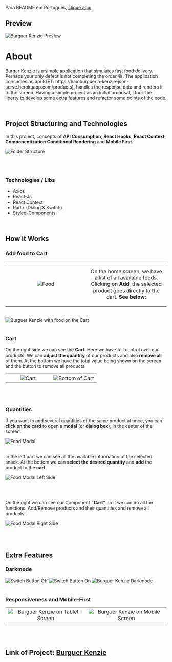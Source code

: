 <p>Para README em Português, <a href="./README-ptbr.md" target="blank_">clique aqui</a></p>

<h2>Preview</h2>
<img src="./assets/bk-preview.png" alt="Burguer Kenzie Preview" />

<h1>About</h1>
<p>Burger Kenzie is a simple application that simulates fast food delivery. Perhaps your only defect is not completing the order 😅. The application consumes an api (GET: https://hamburgueria-kenzie-json-serve.herokuapp.com/products), handles the response data and renders it to the screen. Having a simple project as an initial proposal, I took the liberty to develop some extra features and refactor some points of the code.</p>

<br/>

<h2>Project Structuring and Technologies</h2>
<p>In this project, concepts of <strong>API Consumption</strong>, <strong>React Hooks</strong>, <strong>React Context</strong>, <strong>Componentization</strong> <strong>Conditional Rendering</strong> and <strong>Mobile First</strong>.</p>
<img src="./assets/bk-estrutura.png" alt="Folder Structure" />

<br/><br/>

<h3>Technologies / Libs</h3>
<ul>
    <li>Axios</li>
    <li>React-Js</li>
    <li>React Context</li>
    <li>Radix (Dialog & Switch)</li>
    <li>Styled-Components</li>
</ul>

<br/>

<h2>How it Works</h2>

<h3>Add food to Cart</h3>
<table>
    <tbody>
        <tr>
            <td width="50%" style="text-align: center;"><img src="./assets/bk-lanche.png" alt="Food"/></td>
            <td width="50%" style="text-align: center;"><p>On the home screen, we have a list of all available foods. Clicking on <strong>Add</strong>, the selected product goes directly to the cart. <strong>See below:</strong></p></td>
        </tr>
    </tbody>
</table>

<br/>
<img src="./assets/bk-noCarrinho.png" alt="Burguer Kenzie with food on the Cart" />
<br/><br/>

<h3>Cart</h3>
<p>On the right side we can see the <strong>Cart</strong>. Here we have full control over our products. We can <strong>adjust the quantity</strong> of our products and also <strong>remove all</strong> of them. At the bottom we have the total value being shown on the screen and the button to remove all products.</p>

<table>
    <tbody>
        <tr>
            <td width="50%" style="text-align: center;"><img src="./assets/bk-carrinho.png" alt="Cart" /></td>
            <td width="50%" style="text-align: center;"><img src="./assets/bk-carrinhoInferior.png" alt="Bottom of Cart" /></td>
        </tr>
    </tbody>
</table>

<br/><br/>

<h3>Quantities</h3>
<p>If you want to add several quantities of the same product at once, you can <strong>click on the card</strong> to open a <strong>modal</strong> (or <strong>dialog box</strong>), in the center of the screen.</p>

<img src="./assets/bk-modal.png" alt="Food Modal" />
<br/><br/>

<p>In the left part we can see all the available information of the selected snack. At the bottom we can <strong>select the desired quantity</strong> and <strong>add</strong> the product to the <strong>cart</strong>.</p>
<img src="./assets/bk-modalExp.jpeg" alt="Food Modal Left Side"/>

<br/><br/>

<p>On the right we can see our Component <strong>"Cart"</strong>. In it we can do all the functions. Add/Remove products and their quantities and remove all products.</p>
<img src="./assets/bk-modalExp2.png" alt="Food Modal Right Side"/>

<br/><br/>

<h2>Extra Features</h2>

<h3>Darkmode</h3>
<img src="./assets/switchOff.png" alt="Switch Button Off"/>
<img src="./assets/switchOn.png" alt="Switch Button On"/>
<img src="./assets/bk-darkmode.png" alt="Burguer Kenzie Darkmode"/>
<br/><br/>

<h3>Responsiveness and Mobile-First</h3>

<table>
    <tbody>
        <tr>
            <td width="50%" style="text-align: center;"><img src="./assets/bk-tablet.png" alt="Burguer Kenzie on Tablet Screen"/></td>
            <td width="50%" style="text-align: center;"><img src="./assets/bk-mobile.png" alt="Burguer Kenzie on Mobile Screen"/></td>
        </tr>
    </tbody>
</table>

<br/><br/>

<h2><strong>Link of Project:</strong> <a href="https://kenzie-burguer.igorttdp.vercel.app/" target="blank_">Burguer Kenzie</a></h2>
